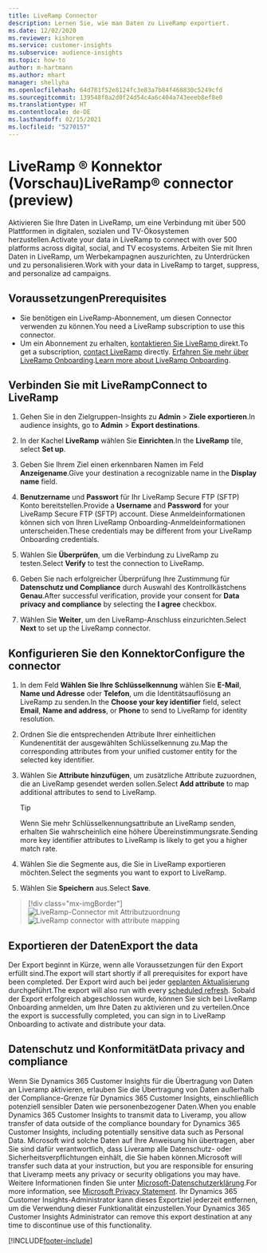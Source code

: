 ```yaml
---
title: LiveRamp Connector
description: Lernen Sie, wie man Daten zu LiveRamp exportiert.
ms.date: 12/02/2020
ms.reviewer: kishorem
ms.service: customer-insights
ms.subservice: audience-insights
ms.topic: how-to
author: m-hartmann
ms.author: mhart
manager: shellyha
ms.openlocfilehash: 64d781f52e8124fc3e83a7b84f468830c5249cfd
ms.sourcegitcommit: 139548f8a2d0f24d54c4a6c404a743eeeb8ef8e0
ms.translationtype: HT
ms.contentlocale: de-DE
ms.lasthandoff: 02/15/2021
ms.locfileid: "5270157"
---
```

# <a name="liverampreg-connector-preview"></a><span data-ttu-id="16f75-103">LiveRamp &reg; Konnektor (Vorschau)</span><span class="sxs-lookup"><span data-stu-id="16f75-103">LiveRamp&reg; connector (preview)</span></span>

<span data-ttu-id="16f75-104">Aktivieren Sie Ihre Daten in LiveRamp, um eine Verbindung mit über 500 Plattformen in digitalen, sozialen und TV-Ökosystemen herzustellen.</span><span class="sxs-lookup"><span data-stu-id="16f75-104">Activate your data in LiveRamp to connect with over 500 platforms across digital, social, and TV ecosystems.</span></span> <span data-ttu-id="16f75-105">Arbeiten Sie mit Ihren Daten in LiveRamp, um Werbekampagnen auszurichten, zu Unterdrücken und zu personalisieren.</span><span class="sxs-lookup"><span data-stu-id="16f75-105">Work with your data in LiveRamp to target, suppress, and personalize ad campaigns.</span></span>

## <a name="prerequisites"></a><span data-ttu-id="16f75-106">Voraussetzungen</span><span class="sxs-lookup"><span data-stu-id="16f75-106">Prerequisites</span></span>

- <span data-ttu-id="16f75-107">Sie benötigen ein LiveRamp-Abonnement, um diesen Connector verwenden zu können.</span><span class="sxs-lookup"><span data-stu-id="16f75-107">You need a LiveRamp subscription to use this connector.</span></span>
- <span data-ttu-id="16f75-108">Um ein Abonnement zu erhalten, [kontaktieren Sie LiveRamp ](https://liveramp.com/contact/) direkt.</span><span class="sxs-lookup"><span data-stu-id="16f75-108">To get a subscription, [contact LiveRamp](https://liveramp.com/contact/) directly.</span></span> <span data-ttu-id="16f75-109">[Erfahren Sie mehr über LiveRamp Onboarding](https://liveramp.com/our-platform/data-onboarding/).</span><span class="sxs-lookup"><span data-stu-id="16f75-109">[Learn more about LiveRamp Onboarding](https://liveramp.com/our-platform/data-onboarding/).</span></span>

## <a name="connect-to-liveramp"></a><span data-ttu-id="16f75-110">Verbinden Sie mit LiveRamp</span><span class="sxs-lookup"><span data-stu-id="16f75-110">Connect to LiveRamp</span></span>

1. <span data-ttu-id="16f75-111">Gehen Sie in den Zielgruppen-Insights zu **Admin** > **Ziele exportieren**.</span><span class="sxs-lookup"><span data-stu-id="16f75-111">In audience insights, go to **Admin** > **Export destinations**.</span></span>

1. <span data-ttu-id="16f75-112">In der Kachel **LiveRamp** wählen Sie **Einrichten**.</span><span class="sxs-lookup"><span data-stu-id="16f75-112">In the **LiveRamp** tile, select **Set up**.</span></span>

1. <span data-ttu-id="16f75-113">Geben Sie Ihrem Ziel einen erkennbaren Namen im Feld **Anzeigename**.</span><span class="sxs-lookup"><span data-stu-id="16f75-113">Give your destination a recognizable name in the **Display name** field.</span></span>

1. <span data-ttu-id="16f75-114">**Benutzername** und **Passwort** für Ihr LiveRamp Secure FTP (SFTP) Konto bereitstellen.</span><span class="sxs-lookup"><span data-stu-id="16f75-114">Provide a **Username** and **Password** for your LiveRamp Secure FTP (SFTP) account.</span></span>
<span data-ttu-id="16f75-115">Diese Anmeldeinformationen können sich von Ihren LiveRamp Onboarding-Anmeldeinformationen unterscheiden.</span><span class="sxs-lookup"><span data-stu-id="16f75-115">These credentials may be different from your LiveRamp Onboarding credentials.</span></span>

1. <span data-ttu-id="16f75-116">Wählen Sie **Überprüfen**, um die Verbindung zu LiveRamp zu testen.</span><span class="sxs-lookup"><span data-stu-id="16f75-116">Select **Verify** to test the connection to LiveRamp.</span></span>

1. <span data-ttu-id="16f75-117">Geben Sie nach erfolgreicher Überprüfung Ihre Zustimmung für **Datenschutz und Compliance** durch Auswahl des Kontrollkästchens **Genau**.</span><span class="sxs-lookup"><span data-stu-id="16f75-117">After successful verification, provide your consent for **Data privacy and compliance** by selecting the **I agree** checkbox.</span></span>

1. <span data-ttu-id="16f75-118">Wählen Sie **Weiter**, um den LiveRamp-Anschluss einzurichten.</span><span class="sxs-lookup"><span data-stu-id="16f75-118">Select **Next** to set up the LiveRamp connector.</span></span>

## <a name="configure-the-connector"></a><span data-ttu-id="16f75-119">Konfigurieren Sie den Konnektor</span><span class="sxs-lookup"><span data-stu-id="16f75-119">Configure the connector</span></span>

1. <span data-ttu-id="16f75-120">In dem Feld **Wählen Sie Ihre Schlüsselkennung** wählen Sie **E-Mail**, **Name und Adresse** oder **Telefon**, um die Identitätsauflösung an LiveRamp zu senden.</span><span class="sxs-lookup"><span data-stu-id="16f75-120">In the **Choose your key identifier** field, select **Email**,  **Name and address**, or **Phone** to send to LiveRamp for identity resolution.</span></span>

1. <span data-ttu-id="16f75-121">Ordnen Sie die entsprechenden Attribute Ihrer einheitlichen Kundenentität der ausgewählten Schlüsselkennung zu.</span><span class="sxs-lookup"><span data-stu-id="16f75-121">Map the corresponding attributes from your unified customer entity for the selected key identifier.</span></span>

1. <span data-ttu-id="16f75-122">Wählen Sie **Attribute hinzufügen**, um zusätzliche Attribute zuzuordnen, die an LiveRamp gesendet werden sollen.</span><span class="sxs-lookup"><span data-stu-id="16f75-122">Select **Add attribute** to map additional attributes to send to LiveRamp.</span></span>

   > [!TIP]
   > <span data-ttu-id="16f75-123">Wenn Sie mehr Schlüsselkennungsattribute an LiveRamp senden, erhalten Sie wahrscheinlich eine höhere Übereinstimmungsrate.</span><span class="sxs-lookup"><span data-stu-id="16f75-123">Sending more key identifier attributes to LiveRamp is likely to get you a higher match rate.</span></span>

1. <span data-ttu-id="16f75-124">Wählen Sie die Segmente aus, die Sie in LiveRamp exportieren möchten.</span><span class="sxs-lookup"><span data-stu-id="16f75-124">Select the segments you want to export to LiveRamp.</span></span>

1. <span data-ttu-id="16f75-125">Wählen Sie **Speichern** aus.</span><span class="sxs-lookup"><span data-stu-id="16f75-125">Select **Save**.</span></span>

> [!div class="mx-imgBorder"]
> <span data-ttu-id="16f75-126">![LiveRamp-Connector mit Attributzuordnung](media/export-liveramp-segments.png "LiveRamp-Connector mit Attributzuordnung")</span><span class="sxs-lookup"><span data-stu-id="16f75-126">![LiveRamp connector with attribute mapping](media/export-liveramp-segments.png "LiveRamp connector with attribute mapping")</span></span>

## <a name="export-the-data"></a><span data-ttu-id="16f75-127">Exportieren der Daten</span><span class="sxs-lookup"><span data-stu-id="16f75-127">Export the data</span></span>

<span data-ttu-id="16f75-128">Der Export beginnt in Kürze, wenn alle Voraussetzungen für den Export erfüllt sind.</span><span class="sxs-lookup"><span data-stu-id="16f75-128">The export will start shortly if all prerequisites for export have been completed.</span></span> <span data-ttu-id="16f75-129">Der Export wird auch bei jeder [geplanten Aktualisierung](system.md#schedule-tab) durchgeführt.</span><span class="sxs-lookup"><span data-stu-id="16f75-129">The export will also run with every [scheduled refresh](system.md#schedule-tab).</span></span>
<span data-ttu-id="16f75-130">Sobald der Export erfolgreich abgeschlossen wurde, können Sie sich bei LiveRamp Onboarding anmelden, um Ihre Daten zu aktivieren und zu verteilen.</span><span class="sxs-lookup"><span data-stu-id="16f75-130">Once the export is successfully completed, you can sign in to LiveRamp Onboarding to activate and distribute your data.</span></span>

## <a name="data-privacy-and-compliance"></a><span data-ttu-id="16f75-131">Datenschutz und Konformität</span><span class="sxs-lookup"><span data-stu-id="16f75-131">Data privacy and compliance</span></span>

<span data-ttu-id="16f75-132">Wenn Sie Dynamics 365 Customer Insights für die Übertragung von Daten an Liveramp aktivieren, erlauben Sie die Übertragung von Daten außerhalb der Compliance-Grenze für Dynamics 365 Customer Insights, einschließlich potenziell sensibler Daten wie personenbezogener Daten.</span><span class="sxs-lookup"><span data-stu-id="16f75-132">When you enable Dynamics 365 Customer Insights to transmit data to Liveramp, you allow transfer of data outside of the compliance boundary for Dynamics 365 Customer Insights, including potentially sensitive data such as Personal Data.</span></span> <span data-ttu-id="16f75-133">Microsoft wird solche Daten auf Ihre Anweisung hin übertragen, aber Sie sind dafür verantwortlich, dass Liveramp alle Datenschutz- oder Sicherheitsverpflichtungen einhält, die Sie haben können.</span><span class="sxs-lookup"><span data-stu-id="16f75-133">Microsoft will transfer such data at your instruction, but you are responsible for ensuring that Liveramp meets any privacy or security obligations you may have.</span></span> <span data-ttu-id="16f75-134">Weitere Informationen finden Sie unter [Microsoft-Datenschutzerklärung](https://go.microsoft.com/fwlink/?linkid=396732).</span><span class="sxs-lookup"><span data-stu-id="16f75-134">For more information, see [Microsoft Privacy Statement](https://go.microsoft.com/fwlink/?linkid=396732).</span></span>
<span data-ttu-id="16f75-135">Ihr Dynamics 365 Customer Insights-Administrator kann dieses Exportziel jederzeit entfernen, um die Verwendung dieser Funktionalität einzustellen.</span><span class="sxs-lookup"><span data-stu-id="16f75-135">Your Dynamics 365 Customer Insights Administrator can remove this export destination at any time to discontinue use of this functionality.</span></span>

[!INCLUDE[footer-include](../includes/footer-banner.md)]